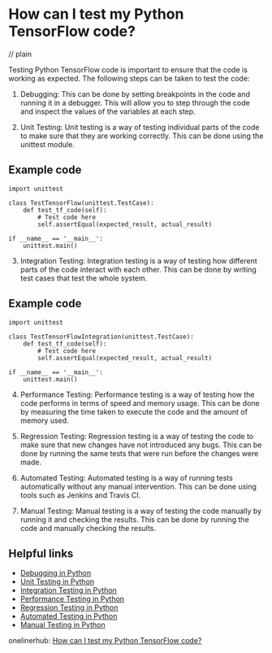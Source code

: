 # How can I test my Python TensorFlow code?
// plain

Testing Python TensorFlow code is important to ensure that the code is working as expected. The following steps can be taken to test the code:

1. Debugging: This can be done by setting breakpoints in the code and running it in a debugger. This will allow you to step through the code and inspect the values of the variables at each step.

2. Unit Testing: Unit testing is a way of testing individual parts of the code to make sure that they are working correctly. This can be done using the unittest module.

## Example code

```
import unittest

class TestTensorFlow(unittest.TestCase):
    def test_tf_code(self):
        # Test code here
        self.assertEqual(expected_result, actual_result)

if __name__ == '__main__':
    unittest.main()
```

3. Integration Testing: Integration testing is a way of testing how different parts of the code interact with each other. This can be done by writing test cases that test the whole system.

## Example code

```
import unittest

class TestTensorFlowIntegration(unittest.TestCase):
    def test_tf_code(self):
        # Test code here
        self.assertEqual(expected_result, actual_result)

if __name__ == '__main__':
    unittest.main()
```

4. Performance Testing: Performance testing is a way of testing how the code performs in terms of speed and memory usage. This can be done by measuring the time taken to execute the code and the amount of memory used.

5. Regression Testing: Regression testing is a way of testing the code to make sure that new changes have not introduced any bugs. This can be done by running the same tests that were run before the changes were made.

6. Automated Testing: Automated testing is a way of running tests automatically without any manual intervention. This can be done using tools such as Jenkins and Travis CI.

7. Manual Testing: Manual testing is a way of testing the code manually by running it and checking the results. This can be done by running the code and manually checking the results.

## Helpful links
- [Debugging in Python](https://docs.python.org/3/library/debug.html)
- [Unit Testing in Python](https://docs.python.org/3/library/unittest.html)
- [Integration Testing in Python](https://docs.python.org/3/library/unittest.html#integration-testing)
- [Performance Testing in Python](https://docs.python.org/3/library/timeit.html)
- [Regression Testing in Python](https://docs.python.org/3/library/unittest.html#regression-testing)
- [Automated Testing in Python](https://www.jenkins.io/)
- [Manual Testing in Python](https://docs.python.org/3/library/unittest.html#manual-testing)

onelinerhub: [How can I test my Python TensorFlow code?](https://onelinerhub.com/python-tensorflow/how-can-i-test-my-python-tensorflow-code)